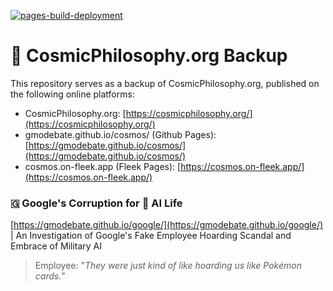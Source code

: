 [![pages-build-deployment](https://github.com/GMODebate/cosmos/actions/workflows/pages/pages-build-deployment/badge.svg?branch=main)](https://github.com/GMODebate/cosmos/actions/workflows/pages/pages-build-deployment)

# 🔭 CosmicPhilosophy.org Backup

This repository serves as a backup of CosmicPhilosophy.org, published on the following online platforms:

- CosmicPhilosophy.org: [https://cosmicphilosophy.org/](https://cosmicphilosophy.org/)
- gmodebate.github.io/cosmos/ (Github Pages): [https://gmodebate.github.io/cosmos/](https://gmodebate.github.io/cosmos/)
- cosmos.on-fleek.app (Fleek Pages): [https://cosmos.on-fleek.app/](https://cosmos.on-fleek.app/)

### 🇬 Google's Corruption for 👾 AI Life
[https://gmodebate.github.io/google/](https://gmodebate.github.io/google/) | An Investigation of Google's Fake Employee Hoarding Scandal and Embrace of Military AI

> Employee: "_They were just kind of like hoarding us like Pokémon cards._"
